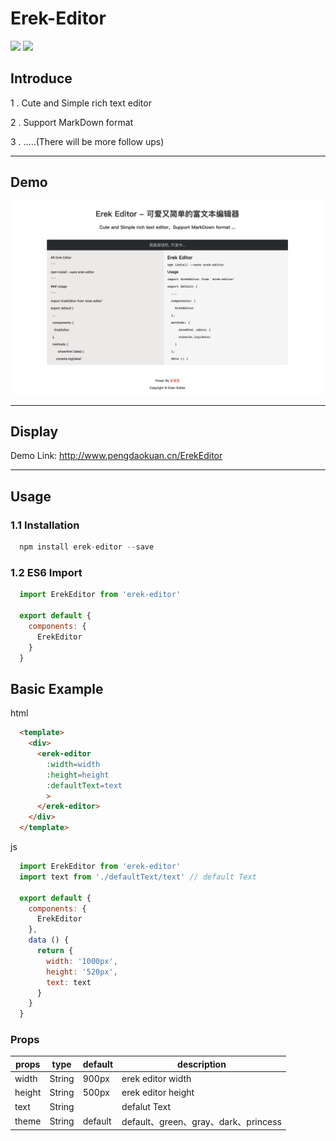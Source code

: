 # Erek-Editor

![](https://img.shields.io/badge/vue-2.5.2-blue.svg)
![](https://img.shields.io/badge/license-MIT-orange.svg)

## Introduce
1 . Cute and Simple rich text editor

2 . Support MarkDown format

3 . .....(There will be more follow ups)

------

## Demo

<img src='./logo.png'>

--------

## Display

Demo Link: http://www.pengdaokuan.cn/ErekEditor

---------

## Usage
### 1.1 Installation
```javascript
  npm install erek-editor --save
```
### 1.2 ES6 Import
```javascript
  import ErekEditor from 'erek-editor'
  
  export default {
    components: {
      ErekEditor
    }
  }
```

## Basic Example
html
```html
  <template>
    <div>
      <erek-editor
        :width=width
        :height=height
        :defaultText=text
        >
      </erek-editor>
    </div>
  </template>
```

js
```javascript
  import ErekEditor from 'erek-editor'
  import text from './defaultText/text' // default Text

  export default {
    components: {
      ErekEditor
    },
    data () {
      return {
        width: '1000px',
        height: '520px',
        text: text
      }
    }
  }

```

### Props
props | type | default | description
---|---|---|---
width | String | 900px | erek editor width
height | String | 500px | erek editor height
text | String |  | defalut Text
theme | String | default | default、green、gray、dark、princess |
